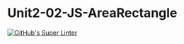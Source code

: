 # Unit2-02-JS-AreaRectangle
[![GitHub's Super Linter](https://github.com/ICS2O-EmmaJ/Unit2-02-JS-AreaRectangle/workflows/GitHub's%20Super%20Linter/badge.svg)](https://github.com/ICS2O-EmmaJ/Unit2-02-JS-AreaRectangle/actions)